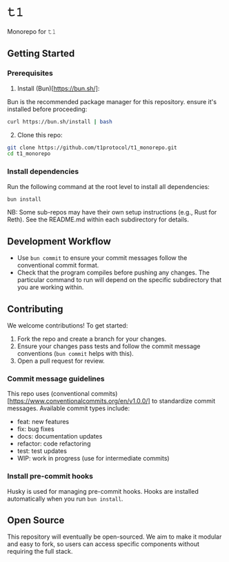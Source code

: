 # 𝚝𝟷
Monorepo for 𝚝𝟷

## Getting Started

### Prerequisites
1. Install (Bun)[https://bun.sh/]:

Bun is the recommended package manager for this repository. ensure it's installed before proceeding:
```bash
curl https://bun.sh/install | bash
```

2. Clone this repo:

```bash
git clone https://github.com/t1protocol/t1_monorepo.git
cd t1_monorepo
```

### Install dependencies

Run the following command at the root level to install all dependencies:

```bash
bun install
```

NB: Some sub-repos may have their own setup instructions (e.g., Rust for Reth). See the README.md within each subdirectory for details.

## Development Workflow
* Use `bun commit` to ensure your commit messages follow the conventional commit format.
* Check that the program compiles before pushing any changes. The particular command to run will depend on the specific subdirectory that you are working within.

## Contributing
We welcome contributions! To get started:

1. Fork the repo and create a branch for your changes.
2. Ensure your changes pass tests and follow the commit message conventions (`bun commit` helps with this).
2. Open a pull request for review.

### Commit message guidelines
This repo uses (conventional commits)[https://www.conventionalcommits.org/en/v1.0.0/] to standardize commit messages. Available commit types include:

* feat: new features
* fix: bug fixes
* docs: documentation updates
* refactor: code refactoring
* test: test updates
* WIP: work in progress (use for intermediate commits)

### Install pre-commit hooks
Husky is used for managing pre-commit hooks. Hooks are installed automatically when you run `bun install`.

## Open Source
This repository will eventually be open-sourced. We aim to make it modular and easy to fork, so users can access specific components without requiring the full stack.



